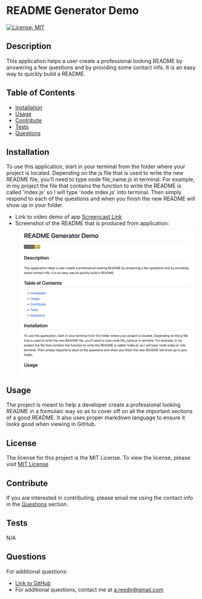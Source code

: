 # README Generator Demo

  [![License: MIT](https://img.shields.io/badge/License-MIT-yellow.svg)](https://opensource.org/licenses/MIT)

  ## Description
  
  This application helps a user create a professional looking README by answering a few questions and by providing some contact info. It is an easy way to quickly build a README.

  ## Table of Contents

  - [Installation](#installation)
  - [Usage](#usage)
  - [Contribute](#contribute)
  - [Tests](#tests)
  - [Questions](#questions)

  ## Installation

  To use this application, start in your terminal from the folder where your project is located. Depending on the js file that is used to write the new README file, you'll need to type node file_name.js in terminal. For example, in my project the file that contains the function to write the README is called 'index.js' so I will type 'node index.js' into terminal. Then simply respond to each of the questions and when you finish the new README will show up in your folder.

  - Link to video demo of app [Screencast Link](https://watch.screencastify.com/v/KhulY4NJUXnzAnjMeMvR)
  - Screenshot of the README that is produced from application:
  ![Screen shot of example README that is produced](assets/README-generator-example_ss.png)

  ## Usage

  The project is meant to help a developer create a professional looking README in a formulaic way so as to cover off on all the important sections of a good README. It also uses proper markdown language to ensure it looks good when viewing in GitHub.

  ## License
    
  The license for this project is the MIT License.
  To view the license, please visit [MIT License](https://choosealicense.com/licenses/mit/)
    

  ## Contribute

  If you are interested in contributing, please email me using the contact info in the [Questions](#questions) section.

  ## Tests

  N/A

  ## Questions

  For additional questions:
  - [Link to GitHub](https://github.com/asreedy82) 
  - For additional questions, contact me at [a.reedy@gmail.com](mailto:a.reedy@gmail.com)


